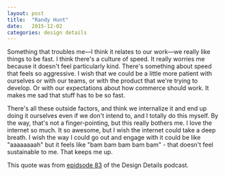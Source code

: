 ```yaml
---
layout: post
title:  "Randy Hunt"
date:   2015-12-02
categories: design details
---
```

Something that troubles me—I think it relates to our work—we really like things to be fast. I think there's a culture of speed. It really worries me because it doesn't feel particularly kind. There's something about speed that feels so aggressive. I wish that we could be a little more patient with ourselves or with our teams, or with the product that we're trying to develop. Or with our expectations about how commerce should work. It makes me sad that stuff has to be so fast.

There's all these outside factors, and think we internalize it and end up doing it ourselves even if we don't intend to, and I totally do this myself. By the way, that's not a finger-pointing, but this really bothers me. I love the internet so much. It so awesome, but I wish the internet could take a deep breath. I wish the way I could go out and engage with it could be like "aaaaaaaah" but it feels like "bam bam bam bam bam" - that doesn't feel sustainable to me. That keeps me up.

This quote was from [epidsode 83](http://spec.fm/podcasts/design-details/21345) of the Design Details podcast.
